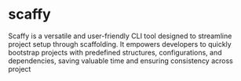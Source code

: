 # scaffy
Scaffy is a versatile and user-friendly CLI tool designed to streamline project setup through scaffolding. It empowers developers to quickly bootstrap projects with predefined structures, configurations, and dependencies, saving valuable time and ensuring consistency across project
